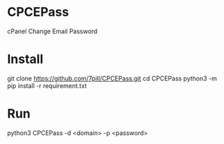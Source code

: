 # CPCEPass
cPanel Change Email Password

# Install
  git clone https://github.com/7pill/CPCEPass.git
  cd CPCEPass
  python3 -m pip install -r requirement.txt
  
# Run
  python3 CPCEPass -d \<domain\> -p \<password\>
